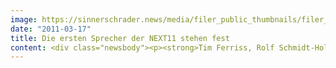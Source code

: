 ```yaml
---
image: https://sinnerschrader.news/media/filer_public_thumbnails/filer_public/03/08/03087f53-fda8-4981-ac58-3a4645f67f66/varfoldersdjk8pxf42x64d8fxslz8jcc8fc0000gnttmporlwhu__480x288_q85_crop_subsampling-2_upscale.jpg
date: "2011-03-17"
title: Die ersten Sprecher der NEXT11 stehen fest
content: <div class="newsbody"><p><strong>Tim Ferriss, Rolf Schmidt-Holtz, Sarah Lacy, Werner Vogels, Peter Vesterbacka u.a. kommen nach Berlin<br/></strong><br/>Zwei Monate vor der sechsten NEXT Conference am 17. und 18. Mai 2011 stehen die ersten Sprecher fest. Die Veranstalter, SinnerSchrader und STATION-Berlin, konnten u.a. TechCrunch-Autorin Sarah Lacy, Werner Vogels, CTO von Amazon, sowie Rolf Schmidt-Holtz, CEO von Sony Music Entertainment, für die NEXT11 gewinnen.</p><p>Die diesjährige Ausgabe der NEXT Conference steht unter dem Leitthema „Data Love”. Insgesamt haben bereits mehr als 80 Sprecher zugesagt, darunter auch so profilierte Köpfe wie Andrew Keen und Tim Ferriss („The 4-Hour-Workweek”). Die NEXT Conference unterstreicht damit ihren Anspruch als wichtigste europäische Konferenz der digitalen Wirtschaft in Deutschland.</p><p>Der amerikanische Unternehmer und Schriftsteller Tim Ferriss hat mit „The 4-Hour Workweek“ und „The 4-Hour Body“ internationale Bestseller auf den Markt gebracht. Auch Peter Vesterbacka von Rovio Mobile, den Machern der populären Mobile App „Angry Birds“, wird auf der NEXT11 zu sehen sein.</p><p>Werner Vogels, Chief Technology Officer von Amazon, erregte zuletzt vor allem mit seiner Arbeit im Bereich des Cloud Computing Aufsehen – 2010 wurde er von den Lesern von ReadWriteWeb zum „Cloud’s Most Influential Executive“ gewählt. David Rowan, Herausgeber der britischen Ausgabe des Magazins Wired, gehört aktuell zu den prominentesten Köpfen der Online-Szene. Vor seinem Einstieg beim preisgekrönten Magazin für Zukunftstechnologien schrieb er unter anderem für das Sunday Times Magazine und The Guardian.</p><p>Die sozialen Dimensionen des Themas Data Love werden unter anderem von Matt Gierhart beleuchtet, der sich seit Jahren mit digitalen Kommunikationslösungen beschäftigt und seit 2010 die Social-Sparte bei OgilvyAction in London leitet. Für weitere Einsichten in die Social Layers sorgen Bastian Unterberg, der Mitbegründer und CEO des Berliner Startups jovoto sowie David Noël von der Musikplattform SoundCloud.</p><p>Das Programm der NEXT11 besteht aus einem internationalen Keynotetrack sowie sechs Thementracks, je drei davon parallel an den beiden Konferenztagen&#58; Commerce, Media und Mobile am ersten Konferenztag (17. Mai), Social, Branding und Technology am zweiten Tag (18. Mai). Insgesamt werden auf der Konferenz, die sich in Europa als eine der führenden Netzwerkplattformen der digitalen Szene etabliert hat, mehr als 100 Sprecher auftreten.</p><p>Unter diesen wird definitiv auch TechCrunch-Redakteurin und Bloggerin Sarah Lacy sein, die zu den weltweit interessantesten Start-ups gereist ist. Mit Rolf Schmidt-Holtz, ebenfalls auf der NEXT vertreten, erwartet die Besucher ein wahres Urgestein der Medienbranche&#58; Der Journalist und Manager von Sony Music Entertainment bewegt sich seit Jahrzehnten erfolgreich online wie auch in Print und TV. Unter anderem war er Herausgeber und Chefredakteur des „Stern” sowie Chief Creative Officer bei Bertelsmann.</p><p>Fest eingeplant sind außerdem u.a. David McCandless, Euro Beinat (Current City Foundation), Nikolaj Nyholm (Polar Rose), Russell Davies (Ogilvy), Tim Leberecht (frog design), Wilfried Ruetten (European Journalism Centre), Johan Staël von Holstein (MyCube), Rafi Haladijan (Sen.se), Matthias Schrader (SinnerSchrader), Kevin Slavin (Area/Code), Andrew Keen (u.a. TechCrunch), Christopher Osborne (ITO World), Stephan Spaete (ebay Advertising Group), Christopher Maaß (Brands4friends), Wolf Allisat (comScore), Dimitrios Haratsis (Webtrekk), Oliver Reichenstein (Information Architects), Jessica Colaço (iHub Kenya), Louisa Heinrich (Fjord), Usman Hague (Connecting Environments), Matthäus Krzykowski (Xyologic), Bertrand Duplat (Volumique), Olivier Audouze (Total Immersion), Marco Börries (NumberFour AG), Alexander von Frankenberg (High-Tech Gründerfonds), Maks Giordano (juuman´okudo), Christoph Räthke (Founder Institute Berlin), Olaf Jacobi (Target Partners), Matt Stinchcomb (Etsy), Mike Arauz (Untercurrent), Birgit Gebhardt (Trendbüro), Amanda Rose (Twestival).</p></div>
---
```

